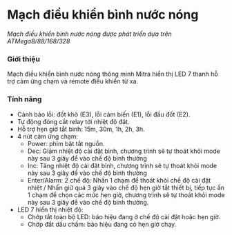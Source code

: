 # Mạch điều khiển bình nước nóng
*Mạch điều khiển bình nước nóng được phát triển dựa trên ATMega8/88/168/328*

### Giới thiệu
Mạch điều khiển bình nước nóng thông minh Mitra hiển thị LED 7 thanh hỗ trợ cảm ứng chạm và remote điều khiển từ xa.

### Tính năng
- Cảnh báo lỗi: đốt khô (E3), lỗi cảm biến (E1), lỗi đầu đốt (E2).
- Tự động đóng cắt relay tới nhiệt độ đặt.
- Hỗ trợ hẹn giờ tắt bình: 15m, 30m, 1h, 2h, 3h.
- 4 nút cảm ứng chạm:
  + Power: phím bật tắt nguồn.
  + Dec: Giảm nhiệt độ cài đặt bình, chương trình sẽ tự thoát khỏi mode này sau 3 giây để vào chế độ bình thường
  + Inc: Tăng nhiệt độ cài đặt bình, chương trình sẽ tự thoát khỏi mode này sau 3 giây để vào chế độ bình thường
  + Enter/Alarm: 2 chế độ: Nhấn 1 chạm để thoát khỏi chế độ cài đặt nhiệt / Nhấn giữ quá 3 giây vào chế độ hẹn giờ tắt thiết bị, tiếp tục ấn 1 chạm để chọn các mức hẹn giờ, chương trình sẽ tự thoát khỏi mode này sau 3 giây để vào chế độ bình thường.
- LED 7 hiển thị nhiệt độ:
  + Chớp tắt toàn bộ LED: báo hiệu đang ở chế độ cài đặt hoặc hẹn giờ.
  + Chớp đắt dấu chấm: báo hiệu đang có hẹn giờ chạy.
